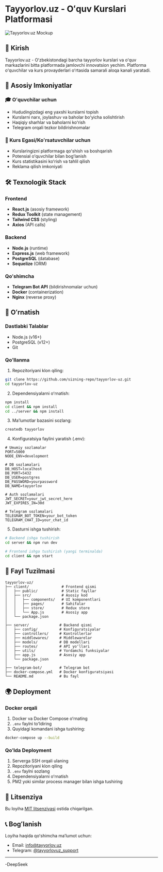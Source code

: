 # Tayyorlov.uz - Oʻquv Kurslari Platformasi

![Tayyorlov.uz Mockup](https://via.placeholder.com/800x400?text=Tayyorlov.uz+Platform+Mockup)

## 📌 Kirish

Tayyorlov.uz - Oʻzbekistondagi barcha tayyorlov kurslari va oʻquv markazlarini bitta platformada jamlovchi innovatsion yechim. Platforma oʻquvchilar va kurs provayderlari oʻrtasida samarali aloqa kanali yaratadi.

## 🌟 Asosiy Imkoniyatlar

### 🎓 Oʻquvchilar uchun
- Hududingizdagi eng yaxshi kurslarni topish
- Kurslarni narx, joylashuv va baholar boʻyicha solishtirish
- Haqiqiy sharhlar va baholarni koʻrish
- Telegram orqali tezkor bildirishnomalar

### 💼 Kurs Egasi/Koʻrsatuvchilar uchun
- Kurslaringizni platformaga qoʻshish va boshqarish
- Potensial oʻquvchilar bilan bogʻlanish
- Kurs statistikasini koʻrish va tahlil qilish
- Reklama qilish imkoniyati

## 🛠 Texnologik Stack

### Frontend
- **React.js** (asosiy framework)
- **Redux Toolkit** (state management)
- **Tailwind CSS** (styling)
- **Axios** (API calls)

### Backend
- **Node.js** (runtime)
- **Express.js** (web framework)
- **PostgreSQL** (database)
- **Sequelize** (ORM)

### Qoʻshimcha
- **Telegram Bot API** (bildirishnomalar uchun)
- **Docker** (containerization)
- **Nginx** (reverse proxy)

## 🚀 Oʻrnatish

### Dastlabki Talablar
- Node.js (v16+)
- PostgreSQL (v12+)
- Git

### Qoʻllanma

1. Repozitoriyani klon qiling:
```bash
git clone https://github.com/sizning-repo/tayyorlov-uz.git
cd tayyorlov-uz
```

2. Dependensiyalarni oʻrnatish:
```bash
npm install
cd client && npm install
cd ../server && npm install
```

3. Maʼlumotlar bazasini sozlang:
```bash
createdb tayyorlov
```

4. Konfiguratsiya faylini yaratish (.env):
```env
# Umumiy sozlamalar
PORT=5000
NODE_ENV=development

# DB sozlamalari
DB_HOST=localhost
DB_PORT=5432
DB_USER=postgres
DB_PASSWORD=yourpassword
DB_NAME=tayyorlov

# Auth sozlamalari
JWT_SECRET=your_jwt_secret_here
JWT_EXPIRES_IN=30d

# Telegram sozlamalari
TELEGRAM_BOT_TOKEN=your_bot_token
TELEGRAM_CHAT_ID=your_chat_id
```

5. Dasturni ishga tushirish:
```bash
# Backend ishga tushirish
cd server && npm run dev

# Frontend ishga tushirish (yangi terminalda)
cd client && npm start
```

## 📂 Fayl Tuzilmasi

```
tayyorlov-uz/
├── client/               # Frontend qismi
│   ├── public/           # Static fayllar
│   ├── src/              # Asosiy kod
│   │   ├── components/   # UI komponentlari
│   │   ├── pages/        # Sahifalar
│   │   ├── store/        # Redux store
│   │   └── App.js        # Asosiy app
│   └── package.json
│
├── server/              # Backend qismi
│   ├── config/          # Konfiguratsiyalar
│   ├── controllers/     # Kontrollerlar
│   ├── middlewares/     # Middlewarelar
│   ├── models/          # DB modellari
│   ├── routes/          # API yoʻllari
│   ├── utils/           # Yordamchi funksiyalar
│   ├── app.js           # Asosiy app
│   └── package.json
│
├── telegram-bot/        # Telegram bot
├── docker-compose.yml   # Docker konfiguratsiyasi
└── README.md            # Bu fayl
```

## 🌍 Deployment

### Docker orqali

1. Docker va Docker Compose oʻrnating
2. `.env` faylni toʻldiring
3. Quyidagi komandani ishga tushiring:
```bash
docker-compose up --build
```

### Qoʻlda Deployment

1. Serverga SSH orqali ulaning
2. Repozitoriyani klon qiling
3. `.env` faylni sozlang
4. Dependensiyalarni oʻrnatish
5. PM2 yoki similar process manager bilan ishga tushiring

## 📝 Litsenziya

Bu loyiha [MIT litsenziyasi](LICENSE) ostida chiqarilgan.

## 📞 Bogʻlanish

Loyiha haqida qoʻshimcha maʼlumot uchun:
- Email: [info@tayyorlov.uz](mailto:info@tayyorlov.uz)
- Telegram: [@tayyorlovuz_support](https://t.me/tayyorlovuz_support)

---

-DeepSeek
